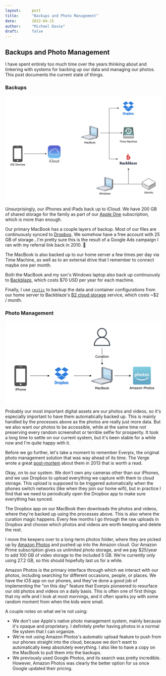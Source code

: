 ```yaml
---
layout:     post 
title:      "Backups and Photo Management"
date:       2022-04-15
author:     "Michael Davie"
draft:      false
---
```


## Backups and Photo Management

I have spent entirely too much time over the years thinking about and tinkering with systems for backing up our data and managing our photos. This post documents the current state of things.

### Backups

![backup-diagram](images/backup.png)

Unsurprisingly, our iPhones and iPads back up to iCloud. We have 200 GB of shared storage for the family as part of our [Apple One](https://www.apple.com/ca/apple-one/) subscription, which is more than enough.

Our primary MacBook has a couple layers of backup. Most of our files are continuously synced to [Dropbox](https://dropbox.com). We somehow have a free account with 25 GB of storage...I'm pretty sure this is the result of a Google Ads campaign I ran with my referral link back in 2010. 🤫

The MacBook is also backed up to our home server a few times per day via Time Machine, as well as to an external drive that I remember to connect maybe one per month.

Both the MacBook and my son's Windows laptop also back up continuously to [Backblaze](https://www.backblaze.com/mac-online-backup.html), which costs $70 USD per year for each machine. 

Finally, I use [`restic`](https://restic.net/) to backup the data and container configurations from our home server to Backblaze's [B2 cloud storage](https://www.backblaze.com/b2/cloud-storage.html) service, which costs ~$2 / month.

### Photo Management

![photos-diagram](images/photos.png)

Probably our most important digital assets are our photos and videos, so it's especially important to have them automatically backed up. This is mainly handled by the processes above as the photos are really just more data. But we also want our photos to be accessible, while at the same time not preserving every random screenshot or terrible selfie for prosperity. It took a long time to settle on our current system, but it's been stable for a while now and I'm quite happy with it.

Before we go further, let's take a moment to remember Everpix, the original photo management solution that was way ahead of its time. The Verge wrote a great [post-mortem](https://www.theverge.com/2013/11/5/5039216/everpix-life-and-death-inside-the-worlds-best-photo-startup) about them in 2013 that is worth a read.

Okay, on to our system. We don't own any cameras other than our iPhones, and we use Dropbox to upload everything we capture with them to cloud storage. This upload is supposed to be triggered automatically when the phones switch networks (like when they join our home wifi), but in practice I find that we need to periodically open the Dropbox app to make sure everything has synced.

The Dropbox app on our MacBook then downloads the photos and videos, where they're backed up using the processes above. This is also where the curation magic happens. Every few months I go through the raw uploads in Dropbox and choose which photos and videos are worth keeping and delete the rest.

I move the keepers over to a long-term photos folder, where they are picked up by [Amazon Photos](https://www.amazon.ca/b?ie=UTF8&node=16055944011) and pushed up into the Amazon cloud. Our Amazon Prime subscription gives us unlimited photo storage, and we pay $25/year to add 100 GB of video storage to the included 5 GB. We're currently only using 27.2 GB, so this should hopefully last us for a while.

Amazon Photos is the primary interface through which we interact with our photos, including searching for different occasions, people, or places. We have the iOS app on our phones, and they've done a good job of implementing the "on this day" feature that Everpix pioneered to resurface our old photos and videos on a daily basis. This is often one of first things that my wife and I look at most mornings, and it often sparks joy with some random moment from when the kids were small.

A couple notes on what we're not using:

- We don't use Apple's native photo management system, mainly because it's opaque and proprietary. I definitely prefer having photos in a normal file system that I can organize.
- We're not using Amazon Photos's automatic upload feature to push from our phones straight into the cloud, because we don't want to automatically keep absolutely everything. I also like to have a copy on the MacBook to pull them into the backups.
- We previously used Google Photos, and its search was pretty incredible. However, Amazon Photos was clearly the better option for us once Google updated their pricing.
